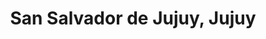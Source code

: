 ---
title: San Salvador de Jujuy, Jujuy
url: /san-salvador-de-jujuy-jujuy/
latitude: -24.197
longitude: -65.311
---